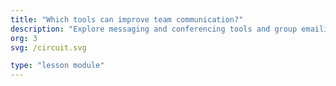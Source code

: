 ```yaml
---
title: "Which tools can improve team communication?"
description: "Explore messaging and conferencing tools and group emailing strategies for effective collaboration."
org: 3
svg: /circuit.svg

type: "lesson module"
---
```

